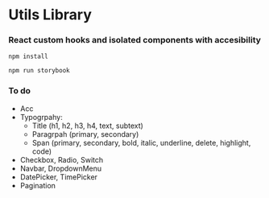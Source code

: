 # Utils Library

### React custom hooks and isolated components with accesibility

`npm install`

`npm run storybook`

### To do

- Acc
- Typogrpahy:
    - Title (h1, h2, h3, h4, text, subtext)
    - Paragrpah (primary, secondary)
    - Span (primary, secondary, bold, italic, underline, delete, highlight, code)
- Checkbox, Radio, Switch
- Navbar, DropdownMenu
- DatePicker, TimePicker
- Pagination
